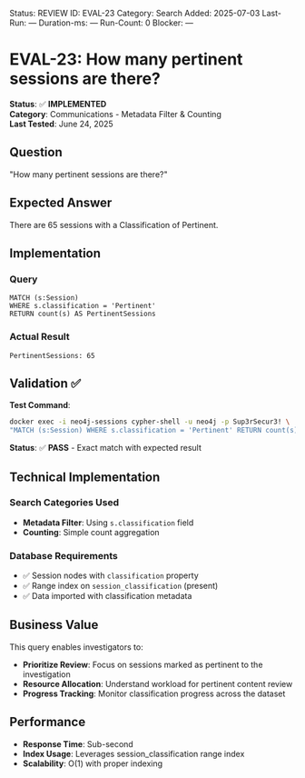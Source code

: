 <!--- META: machine-readable for scripts --->
Status: REVIEW
ID: EVAL-23
Category: Search
Added: 2025-07-03
Last-Run: —
Duration-ms: —
Run-Count: 0
Blocker: —

# EVAL-23: How many pertinent sessions are there?

**Status**: ✅ **IMPLEMENTED**  
**Category**: Communications - Metadata Filter & Counting  
**Last Tested**: June 24, 2025

## Question
"How many pertinent sessions are there?"

## Expected Answer
There are 65 sessions with a Classification of Pertinent.

## Implementation

### Query
```cypher
MATCH (s:Session) 
WHERE s.classification = 'Pertinent' 
RETURN count(s) AS PertinentSessions
```

### Actual Result
```
PertinentSessions: 65
```

## Validation ✅

**Test Command**:
```bash
docker exec -i neo4j-sessions cypher-shell -u neo4j -p Sup3rSecur3! \
"MATCH (s:Session) WHERE s.classification = 'Pertinent' RETURN count(s) AS PertinentSessions"
```

**Status**: ✅ **PASS** - Exact match with expected result

## Technical Implementation

### Search Categories Used
- **Metadata Filter**: Using `s.classification` field 
- **Counting**: Simple count aggregation

### Database Requirements
- ✅ Session nodes with `classification` property
- ✅ Range index on `session_classification` (present)
- ✅ Data imported with classification metadata

## Business Value

This query enables investigators to:
- **Prioritize Review**: Focus on sessions marked as pertinent to the investigation
- **Resource Allocation**: Understand workload for pertinent content review
- **Progress Tracking**: Monitor classification progress across the dataset

## Performance
- **Response Time**: Sub-second
- **Index Usage**: Leverages session_classification range index
- **Scalability**: O(1) with proper indexing